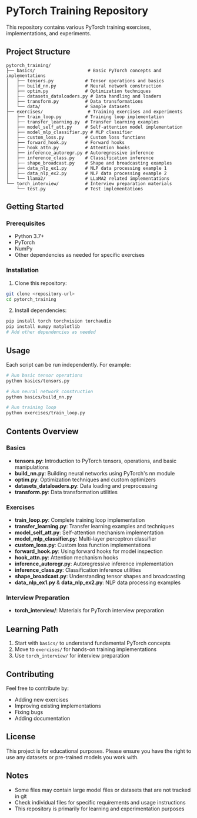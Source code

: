 # PyTorch Training Repository

This repository contains various PyTorch training exercises, implementations, and experiments.

## Project Structure

```
pytorch_training/
├── basics/                    # Basic PyTorch concepts and implementations
│   ├── tensors.py            # Tensor operations and basics
│   ├── build_nn.py           # Neural network construction
│   ├── optim.py              # Optimization techniques
│   ├── datasets_dataloaders.py # Data handling and loaders
│   ├── transform.py          # Data transformations
│   └── data/                 # Sample datasets
├── exercises/                 # Training exercises and experiments
│   ├── train_loop.py         # Training loop implementation
│   ├── transfer_learning.py  # Transfer learning examples
│   ├── model_self_att.py     # Self-attention model implementation
│   ├── model_mlp_classifier.py # MLP classifier
│   ├── custom_loss.py        # Custom loss functions
│   ├── forward_hook.py       # Forward hooks
│   ├── hook_attn.py          # Attention hooks
│   ├── inference_autoregr.py # Autoregressive inference
│   ├── inference_class.py    # Classification inference
│   ├── shape_broadcast.py    # Shape and broadcasting examples
│   ├── data_nlp_ex1.py       # NLP data processing example 1
│   ├── data_nlp_ex2.py       # NLP data processing example 2
│   └── llama2/               # LLaMA2 related implementations
└── torch_interview/          # Interview preparation materials
    └── test.py               # Test implementations
```

## Getting Started

### Prerequisites

- Python 3.7+
- PyTorch
- NumPy
- Other dependencies as needed for specific exercises

### Installation

1. Clone this repository:
```bash
git clone <repository-url>
cd pytorch_training
```

2. Install dependencies:
```bash
pip install torch torchvision torchaudio
pip install numpy matplotlib
# Add other dependencies as needed
```

## Usage

Each script can be run independently. For example:

```bash
# Run basic tensor operations
python basics/tensors.py

# Run neural network construction
python basics/build_nn.py

# Run training loop
python exercises/train_loop.py
```

## Contents Overview

### Basics
- **tensors.py**: Introduction to PyTorch tensors, operations, and basic manipulations
- **build_nn.py**: Building neural networks using PyTorch's nn module
- **optim.py**: Optimization techniques and custom optimizers
- **datasets_dataloaders.py**: Data loading and preprocessing
- **transform.py**: Data transformation utilities

### Exercises
- **train_loop.py**: Complete training loop implementation
- **transfer_learning.py**: Transfer learning examples and techniques
- **model_self_att.py**: Self-attention mechanism implementation
- **model_mlp_classifier.py**: Multi-layer perceptron classifier
- **custom_loss.py**: Custom loss function implementations
- **forward_hook.py**: Using forward hooks for model inspection
- **hook_attn.py**: Attention mechanism hooks
- **inference_autoregr.py**: Autoregressive inference implementation
- **inference_class.py**: Classification inference utilities
- **shape_broadcast.py**: Understanding tensor shapes and broadcasting
- **data_nlp_ex1.py** & **data_nlp_ex2.py**: NLP data processing examples

### Interview Preparation
- **torch_interview/**: Materials for PyTorch interview preparation

## Learning Path

1. Start with `basics/` to understand fundamental PyTorch concepts
2. Move to `exercises/` for hands-on training implementations
3. Use `torch_interview/` for interview preparation

## Contributing

Feel free to contribute by:
- Adding new exercises
- Improving existing implementations
- Fixing bugs
- Adding documentation

## License

This project is for educational purposes. Please ensure you have the right to use any datasets or pre-trained models you work with.

## Notes

- Some files may contain large model files or datasets that are not tracked in git
- Check individual files for specific requirements and usage instructions
- This repository is primarily for learning and experimentation purposes